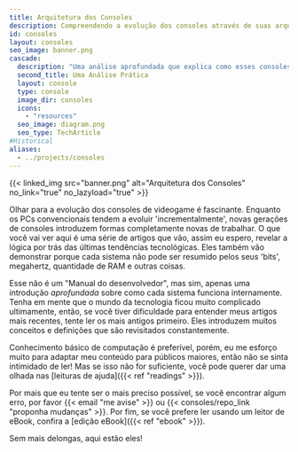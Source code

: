 ```yaml
---
title: Arquitetura dos Consoles
description: Compreendendo a evolução dos consoles através de suas arquiteturas
id: consoles
layout: consoles
seo_image: banner.png
cascade:
  description: "Uma análise aprofundada que explica como esses consoles funcionam internamente"
  second_title: Uma Análise Prática
  layout: console
  type: console
  image_dir: consoles
  icons:
    - "resources"
  seo_image: diagram.png
  seo_type: TechArticle
#Historical
aliases:
  - ../projects/consoles
---
```


{{< linked_img src="banner.png" alt="Arquitetura dos Consoles" no_link="true" no_lazyload="true" >}}

Olhar para a evolução dos consoles de videogame é fascinante. Enquanto os PCs convencionais tendem a evoluir 'incrementalmente', novas gerações de consoles introduzem formas completamente novas de trabalhar. O que você vai ver aqui é uma série de artigos que vão, assim eu espero, revelar a lógica por trás das últimas tendências tecnológicas. Eles também vão demonstrar porque cada sistema não pode ser resumido pelos seus 'bits', megahertz, quantidade de RAM e outras coisas.

Esse não é um "Manual do desenvolvedor", mas sim, apenas uma introdução *aprofundada* sobre como cada sistema funciona internamente. Tenha em mente que o mundo da tecnologia ficou muito complicado ultimamente, então, se você tiver dificuldade para entender meus artigos mais recentes, tente ler os mais antigos primeiro. Eles introduzem muitos conceitos e definições que são revisitados constantemente.

Conhecimento básico de computação é preferível, porém, eu me esforço muito para adaptar meu conteúdo para públicos maiores, então não se sinta intimidado de ler! Mas se isso não for suficiente, você pode querer dar uma olhada nas [leituras de ajuda]({{< ref "readings" >}}).

Por mais que eu tente ser o mais preciso possível, se você encontrar algum erro, por favor {{< email "me avise" >}} ou {{< consoles/repo_link "proponha mudanças" >}}. Por fim, se você prefere ler usando um leitor de eBook, confira a [edição eBook]({{< ref "ebook" >}}).

Sem mais delongas, aqui estão eles!
